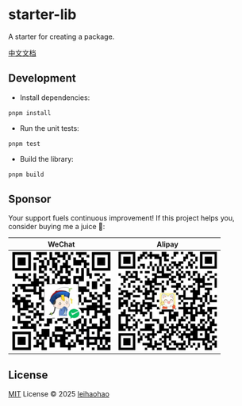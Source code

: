 # starter-lib

A starter for creating a package.

[中文文档](./README.zh-CN.md)

## Development

- Install dependencies:

```bash
pnpm install
```

- Run the unit tests:

```bash
pnpm test
```

- Build the library:

```bash
pnpm build
```

## Sponsor

Your support fuels continuous improvement! If this project helps you, consider buying me a juice 🍹:

| WeChat                                  | Alipay                                   |
| --------------------------------------- | ---------------------------------------- |
| <img src="./public/wx.png" width="200"> | <img src="./public/zfb.png" width="200"> |

## License

[MIT](./LICENSE) License © 2025 [leihaohao](https://github.com/l246804)
